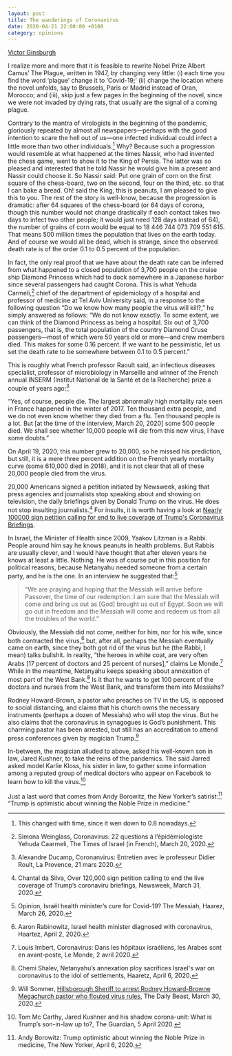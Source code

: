 ```yaml
---
layout: post
title: The wanderings of Coronavirus
date: 2020-04-21 22:00:00 +0100
category: opinions
---
```


[Victor Ginsburgh](https://sites.google.com/view/victor-ginsburgh)

I realize more and more that it is feasible to rewrite Nobel Prize Albert Camus’ The Plague, written in 1947, by changing very little: (i) each time you find the word ‘plague’ change it to ‘Covid-19;’ (ii) change the location where the novel unfolds, say to Brussels, Paris or Madrid instead of Oran, Morocco; and (iii), skip just a few pages in the beginning of the novel, since we were not invaded by dying rats, that usually are the signal of a coming plague.

Contrary to the mantra of virologists in the beginning of the pandemic, gloriously repeated by almost all newspapers—perhaps with the good intention to scare the hell out of us—one infected individual could infect a little more than two other individuals.<!--more-->[^1] Why? Because such a progression would resemble at what happened at the times Nassir, who had invented the chess game, went to show it to the King of Persia. The latter was so pleased and interested that he told Nassir he would give him a present and Nassir could choose it. So Nassir said: Put one grain of corn on the first square of the chess-board, two on the second, four on the third, etc. so that I can bake a bread. Oh! said the King, this is peanuts, I am pleased to give this to you. The rest of the story is well-know, because the progression is dramatic: after 64 squares of the chess-board (or 64 days of corona, though this number would not change drastically if each contact takes two days to infect two other people; it would just need 128 days instead of 64), the number of grains of corn would be equal to 18 446 744 073 709 551 615. That means 500 million times the population that lives on the earth today. And of course we would all be dead, which is strange, since the observed death rate is of the order 0.1 to 0.5 percent of the population.

[^1]: This changed with time, since it wen down to 0.8 nowadays.

In fact, the only real proof that we have about the death rate can be inferred from what happened to a closed population of 3,700 people on the cruise ship Diamond Princess which had to dock somewhere in a Japanese harbor since several passengers had caught Corona. This is what Yehuda Carmeli,[^2] chief of the department of epidemiology of a hospital and professor of medicine at Tel Aviv University said, in a response to the following question “Do we know how many people the virus will kill?,” he simply answered as follows: “We do not know exactly. To some extent, we can think of the Diamond Princess as being a hospital. Six out of 3,700 passengers, that is, the total population of the country Diamond Cruse passengers—most of which were 50 years old or more—and crew members died. This makes for some 0.16 percent. If we want to be pessimistic, let us set the death rate to be somewhere between 0.1 to 0.5 percent.”

[^2]: Simona Weinglass, Coronavirus: 22 questions à l’épidémiologiste Yehuda Caarmeli, The Times of Israel (in French), March 20, 2020.

This is roughly what French professor Raoult said, an infectious diseases specialist, professor of microbiology in Marseille and winner of the French annual INSERM (Institut National de la Santé et de la Recherche) prize a couple of years ago:[^3]

[^3]: Alexandre Ducamp, Coronanvirus: Entretien avec le professeur Didier Roult, La Provence, 21 mars 2020.

“Yes, of course, people die. The largest abnormally high mortality rate seen in France happened in the winter of 2017. Ten thousand extra people, and we do not even know whether they died from a flu. Ten thousand people is a lot. But [at the time of the interview, March 20, 2020] some 500 people died. We shall see whether 10,000 people will die from this new virus, I have some doubts.”

On April 19, 2020, this number grew to 20,000, so he missed his prediction, but still, it is a mere three percent addition on the French yearly mortality curve (some 610,000 died in 2018), and it is not clear that all of these 20,000 people died from the virus.

20,000 Americans signed a petition initiated by Newsweek, asking that press agencies and journalists stop speaking about and showing on television, the daily briefings given by Donald Trump on the virus. He does not stop insulting journalists.[^4] For insults, it is worth having a look at [Nearly 100000 sign petition calling for end to live coverage of Trump's Coronavirus Briefings](https://www.newsweek.com/nearly-100000-sign-petition-calling-end-live-coverage-trumps-coronavirus-briefings-1495195).

[^4]: Chantal da Silva, Over 120,000 sign petition calling to end the live coverage of Trump’s coronaviru briefings, Newsweek, March 31, 2020.

In Israel, the Minister of Health since 2009, Yaakov Litzman is a Rabbi. People around him say he knows peanuts in health problems. But Rabbis are usually clever, and I would have thought that after eleven years he knows at least a little. Nothing. He was of course put in this position for political reasons, because Netanyahu needed someone from a certain party, and he is the one. In an interview he suggested that:[^5]

[^5]: Opinion, Israël health minister’s cure for Covid-19? The Messiah, Haarez, March 26, 2020.

<blockquote class="blockquote">
  <p class="mb-0">“We are praying and hoping that the Messiah will arrive before Passover, the time of our redemption. I am sure that the Messiah will come and bring us out as [God] brought us out of Egypt. Soon we will go out in freedom and the Messiah will come and redeem us from all the troubles of the world.”</p>
</blockquote>

Obviously, the Messiah did not come, neither for him, nor for his wife, since both contracted the virus,[^6] but, after all, perhaps the Messiah eventually came on earth, since they both got rid of the virus but he (the Rabbi, I mean) talks bullshit. In reality, “the heroes in white coat, are very often Arabs [17 percent of doctors and 25 percent of nurses],” claims Le Monde.[^7] While in the meantime, Netanyahu keeps speaking about annexation of most part of the West Bank.[^8] Is it that he wants to get 100 percent of the doctors and nurses from the West Bank, and transform them into Messiahs?

[^6]: Aaron Rabinowitz, Israel health minister diagnosed with coronavirus, Haartez, April 2, 2020.

[^7]: Louis Imbert, Coronavirus: Dans les hôpitaux israéliens, les Arabes sont en avant-poste, Le Monde, 2 avril 2020.

[^8]: Chemi Shalev, Netanyahu’s annexation ploy sacrifices Israel's war on coronavirus to the idol of settlements, Haaretz, April 6, 2020.

Rodney Howard-Brown, a pastor who preaches on TV in the US, is opposed to social distancing, and claims that his church owns the necessary instruments (perhaps a dozen of Messiahs) who will stop the virus. But he also claims that the coronavirus in synagogues is God’s punishment. This charming pastor has been arrested, but still has an accreditation to attend press conferences given by magician Trump.[^9]

[^9]: Will Sommer, [Hillsborough Sheriff to arrest Rodney Howard-Browne Megachurch pastor who flouted virus rules](https://www.thedailybeast.com/hillsborough-sheriff-to-arrest-rodney-howard-browne-megachurch-pastor-who-flouted-virus-rules), The Daily Beast, March 30, 2020.

In-between, the magician alluded to above, asked his well-known son in law, Jared Kushner, to take the reins of the pandemics. The said Jarred asked model Karlie Kloss, his sister in law, to gather some information among a reputed group of medical doctors who appear on Facebook to learn how to kill the virus.[^10]

[^10]: Tom Mc Carthy, Jared Kushner and his shadow corona-unit: What is Trump’s son-in-law up to?, The Guardian, 5 April 2020.

Just a last word that comes from Andy Borowitz, the New Yorker’s satirist:[^11] “Trump is optimistic about winning the Noble Prize in medicine.”

[^11]: Andy Borowitz: Trump optimistic about winning the Noble Prize in medicine, The New Yorker, April 6, 2020.
